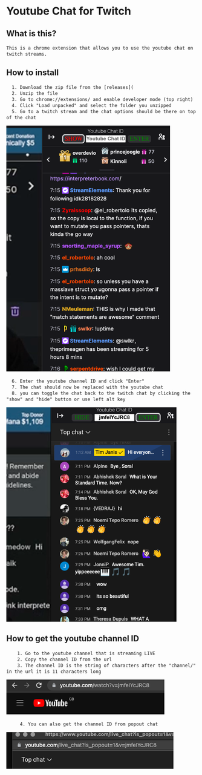
 # Youtube Chat for Twitch

  ## What is this?

    This is a chrome extension that allows you to use the youtube chat on twitch streams.

  ## How to install
  
      1. Download the zip file from the [releases](   
      2. Unzip the file
      3. Go to chrome://extensions/ and enable developer mode (top right)
      4. Click "Load unpacked" and select the folder you unzipped
      5. Go to a twitch stream and the chat options should be there on top of the chat
  ![Extension appearance in twitch](./extension_apearence_in_twitch.png)

      6. Enter the youtube channel ID and click "Enter"
      7. The chat should now be replaced with the youtube chat
      8. you can toggle the chat back to the twitch chat by clicking the "show" and "hide" button or use left alt key

![yt chat in twitch](./yt_chat_in_twitch.png)

  ## How to get the youtube channel ID
  
        1. Go to the youtube channel that is streaming LIVE
        2. Copy the channel ID from the url
        3. The channel ID is the string of characters after the "channel/" in the url it is 11 characters long

![youtube id](./yt_id.png)

         4. You can also get the channel ID from popout chat 

![popout chat](./live_chat.png)

